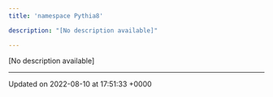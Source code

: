 ```yaml
---
title: 'namespace Pythia8'

description: "[No description available]"

---
```







[No description available]






-------------------------------

Updated on 2022-08-10 at 17:51:33 +0000